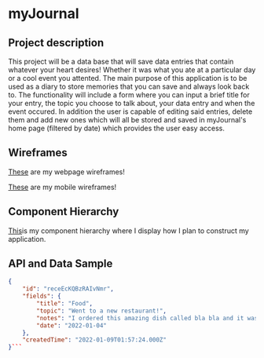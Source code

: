 # myJournal

## Project description
This project will be a data base that will save data entries that contain whatever your heart desires! Whether it was what you ate at a particular day or a cool event you attented. The main purpose of this application is to be used as a diary to store memories that you can save and always look back to. The functionality will include a form where you can input a brief title for your entry, the topic you choose to talk about, your data entry and when the event occured. In addition the user is capable of editing said entries, delete them and add new ones which will all be stored and saved in myJournal's home page (filtered by date) which provides the user easy access.

## Wireframes
[These](https://whimsical.com/myjournal-LLFU1n4sutZyLfA2JqMryF) are my webpage wireframes!

[These](https://whimsical.com/myjournal-mobile-Nz8qw1TN7RsV8KGdmRctkC) are my mobile 
wireframes!

## Component Hierarchy
[This](https://whimsical.com/component-hierarchy-KNzKKFZ2Fgi3JVtcxntCkB)is my component hierarchy where I display how I plan to construct my application.

## API and Data Sample

```json
{
    "id": "receEcKQBzRAIvNmr",
    "fields": {
        "title": "Food",
        "topic": "Went to a new restaurant!",
        "notes": "I ordered this amazing dish called bla bla and it was super delicious! I cant wait to make my own version\n",
        "date": "2022-01-04"
    },
    "createdTime": "2022-01-09T01:57:24.000Z"
}```

